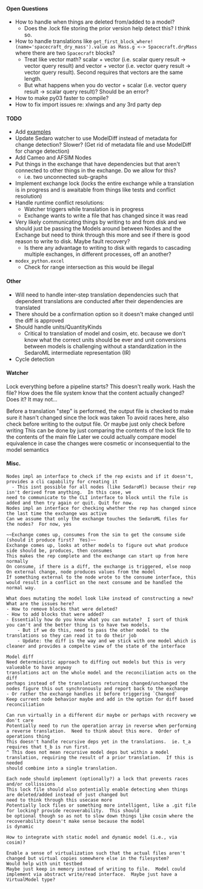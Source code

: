 #### Open Questions
- How to handle when things are deleted from/added to a model?
  - Does the .lock file storing the prior version help detect this?  I think so.
- How to handle translations like `get_first_block_where!(name='spacecraft_dry_mass').value as Mass.g <-> Spacecraft.dryMass` where there are two `Spacecraft` blocks?
  - Treat like vector math?  scalar + vector (i.e. scalar query result -> vector query result) and vector + vector (i.e. vector query result -> vector query result).  Second requires that vectors are the same length.
  - But what happens when you do vector + scalar (i.e. vector query result -> scalar query result)?  Should be an error?
- How to make py03 faster to compile?
- How to fix import issues re: xlwings and any 3rd party dep

#### TODO
- Add [examples](./examples)
- Update Sedaro watcher to use ModelDiff instead of metadata for change detection? Slower? (Get rid of metadata file and use ModelDiff for change detection)
- Add Cameo and AFSIM Nodes
- Put things in the exchange that have dependencies but that aren't connected to other things in the exchange.  Do we allow for this?
  - i.e. two unconnected sub-graphs
- Implement exchange lock (locks the entire exchange while a translation is in progress and is awaitable from things like tests and conflict resolution)
- Handle runtime conflict resolutions:
  - Watcher triggers while translation is in progress
  - Exchange wants to write a file that has changed since it was read
- Very likely communicating things by writing to and from disk and we should just be passing the Models around between Nodes and the Exchange but need to think through this more and see if there is good reason to write to disk.  Maybe fault recovery?
  - Is there any advantage to writing to disk with regards to cascading multiple exchanges, in different processes, off an another?
- `modex_python.excel`
  - Check for range intersection as this would be illegal

#### Other
- Will need to handle inter-step translation dependencies such that dependent translations are conducted after their dependencies are translated
- There should be a confirmation option so it doesn't make changed until the diff is approved
- Should handle units/QuantityKinds
  - Critical to translation of model and cosim, etc. because we don't know what the correct units should be ever and unit conversions between models is challenging without a standardization in the SedaroML intermediate representation (IR)
- Cycle detection

#### Watcher

Lock everything before a pipeline starts? This doesn't really work.  Hash the file?  How does the file system know that the content actually changed?  Does it?  It may not...

Before a translation "step" is performed, the output file is checked to make sure it hasn't changed since the lock was taken
To avoid races here, also check before writing to the output file.  Or maybe just only check before writing
This can be done by just comparing the contents of the lock file to the contents of the main file
Later we could actually compare model equivalence in case the changes were cosmetic or inconsequential to the model semantics

#### Misc.

```
Nodes impl an interface to check if the rep exists and if it doesn't, provides a cli capability for creating it
  - This isnt possible for all nodes (like SedaroMl) because their rep isn't derived from anything.  In this case, we 
need to communicate to the CLI interface to block until the file is added and then try again or quit. Quit for now.
Nodes impl an interface for checking whether the rep has changed since the last time the exchange was active
Can we assume that only the exchange touches the SedaroML files for the nodes?  For now, yes

~~Exchange comes up, consumes from the sim to get the consume side (should it produce first?  Yes)~~
Exchange comes up, looks at other models to figure out what produce side should be, produces, then consumes
This makes the rep complete and the exchange can start up from here normally
On consume, if there is a diff, the exchange is triggered, else noop
On external change, node produces values from the model
If something external to the node wrote to the consume interface, this would result in a conflict on the next consume and be handled the normal way.

What does mutating the model look like instead of constructing a new?  What are the issues here?
- How to remove blocks that were deleted?
- How to add blocks that were added?
- Essentially how do you know what you can mutate?  I sort of think you can't and the better thing is to have two models.  
    - But if we do this, need to pass the other model to the translations so they can read it to do their job
    - Update: the diff is the way and we stick with one model which is cleaner and provides a compelte view of the state of the interface

Model diff
Need deterministic approach to diffing out models but this is very valueable to have anyway
translations act on the whole model and the reconciliation acts on the diff
perhaps instead of the translations returning changed/unchanged the nodes figure this out synchronously and report back to the exchange
- Or rather the exchange handles it before triggering `Changed`
Keep current node behavior maybe and add in the option for diff based reconciliation

Can run virtually in a different dir maybe or perhaps with recovery we don't care 
Potentially need to run the operation array in reverse when performing a reverse translation.  Need to think about this more.  Order of operations thing
This doesn't handle recursive deps yet in the translations.  ie. t_a requires that t_b is run first.
^ This does not mean recursive model deps but within a model translation, requiring the result of a prior translation.  If this is needed
should combine into a single translation.

Each node should implement (optionally?) a lock that prevents races and/or collissions
This lock file should also potentially enable detecting when things are deleted/added instead of just changed but 
need to think through this usecase more
Potentially lock files or something more intelligent, like a .git file for locking? provide recoverability.  This should
be optional though so as not to slow down things like cosim where the recoverability doesn't make sense because the model 
is dynamic

How to integrate with static model and dynamic model (i.e., via cosim)?

Enable a sense of virtualization such that the actual files aren't changed but virtual copies somewhere else in the filesystem?
Would help with unit testbed
Maybe just keep in memory instead of writing to file.  Model could implement via abstract write/read interface.  Maybe just have a VirtualModel type?
```